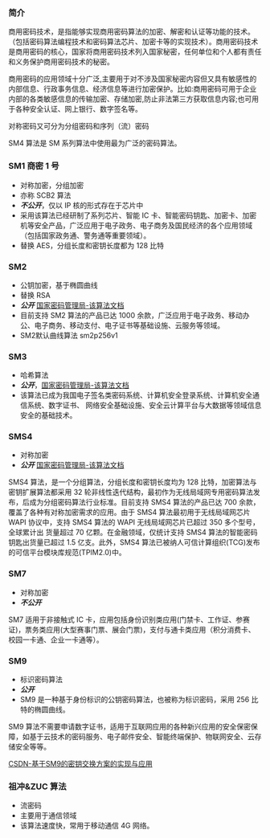 ### 简介

商用密码技术，是指能够实现商用密码算法的加密、解密和认证等功能的技术。（包括密码算法编程技术和密码算法芯片、加密卡等的实现技术）。商用密码技术是商用密码的核心，国家将商用密码技术列入国家秘密，任何单位和个人都有责任和义务保护商用密码技术的秘密。

商用密码的应用领域十分广泛,主要用于对不涉及国家秘密内容但又具有敏感性的内部信息、行政事务信息、经济信息等进行加密保护。比如:商用密码可用于企业内部的各类敏感信息的传输加密、存储加密,防止非法第三方获取信息内容;也可用于各种安全认证、网上银行、数字签名等。

对称密码又可分为分组密码和序列（流）密码

SM4 算法是 SM 系列算法中使用最为广泛的密码算法。

### SM1 商密 1 号

- 对称加密，分组加密
- 亦称 SCB2 算法
- **_不公开_**，仅以 IP 核的形式存在于芯片中
- 采用该算法已经研制了系列芯片、智能 IC 卡、智能密码钥匙、加密卡、加密机等安全产品，广泛应用于电子政务、电子商务及国民经济的各个应用领域（包括国家政务通、警务通等重要领域）。
- 替换 AES，分组长度和密钥长度都为 128 比特

### SM2

- 公钥加密，基于椭圆曲线
- 替换 RSA
- **_公开_** [国家密码管理局-该算法文档](https://sca.gov.cn/sca/xwdt/2010-12/17/content_1002386.shtml)
- 目前支持 SM2 算法的产品已达 1000 余款，广泛应用于电子政务、移动办公、电子商务、移动支付、电子证书等基础设施、云服务等领域。
- SM2默认曲线算法 sm2p256v1

### SM3

- 哈希算法
- **_公开_**，[国家密码管理局-该算法文档](https://sca.gov.cn/sca/xwdt/2010-12/17/content_1002389.shtml)
- 该算法已成为我国电子签名类密码系统、计算机安全登录系统、计算机安全通信系统、数字证书、 网络安全基础设施、安全云计算平台与大数据等领域信息安全的基础技术。

### SMS4

- 对称加密
- **_公开_** [国家密码管理局-该算法文档](http://www.sca.gov.cn/sca/c100061/201611/1002423/files/330480f731f64e1ea75138211ea0dc27.pdf)

SMS4 算法，是一个分组算法，分组长度和密钥长度均为 128 比特，加密算法与密钥扩展算法都采用 32 轮非线性迭代结构，最初作为无线局域网专用密码算法发布，后成为分组密码算法行业标准。目前支持 SMS4 算法的产品已达 700 余款，覆盖了各种有对称加密需求的应用。由于 SMS4 算法最初用于无线局域网芯片 WAPI 协议中，支持 SMS4 算法的 WAPI 无线局域网芯片已超过 350 多个型号，全球累计出 货量超过 70 亿颗。在金融领域，仅统计支持 SMS4 算法的智能密码钥匙出货量已超过 1.5 亿支。此外，SMS4 算法已被纳人可信计算组织(TCG)发布的可信平台模块库规范(TPIM2.0)中。

### SM7

- 对称加密
- **_不公开_**

SM7 适用于非接触式 IC 卡，应用包括身份识别类应用(门禁卡、工作证、参赛证)，票务类应用(大型赛事门票、展会门票)，支付与通卡类应用（积分消费卡、校园一卡通、企业一卡通等）。

### SM9

- 标识密码算法
- **_公开_**
- SM9 是一种基于身份标识的公钥密码算法，也被称为标识密码，采用 256 比特的椭圆曲线。

SM9 算法不需要申请数字证书，适用于互联网应用的各种新兴应用的安全保密保障，如基于云技术的密码服务、电子邮件安全、智能终端保护、物联网安全、云存储安全等等。

[CSDN-基于SM9的密钥交换方案的实现与应用](https://blog.csdn.net/qq_37340229/article/details/127937730)

### 祖冲&ZUC 算法

- 流密码
- 主要用于通信领域
- 该算法速度快，常用于移动通信 4G 网络。
